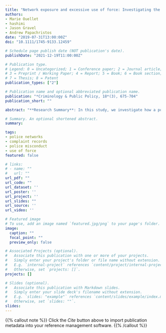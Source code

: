 ```yaml
---
title: "Network exposure and excessive use of force: Investigating the social transmission of police misconduct"
authors:
- Marie Ouellet
- hashimi
- Jason Gravel
- Andrew Papachristos
date: "2019-07-31T13:00:00Z"
doi: "10.1111/1745-9133.12459"

# Schedule page publish date (NOT publication's date).
publishDate: "2021-12-19T11:00:00Z"

# Publication type.
# Legend: 0 = Uncategorized; 1 = Conference paper; 2 = Journal article;
# 3 = Preprint / Working Paper; 4 = Report; 5 = Book; 6 = Book section;
# 7 = Thesis; 8 = Patent
publication_types: ["2"]

# Publication name and optional abbreviated publication name.
publication: "*Criminology & Public Policy, 18*(3), 675-704"
publication_short: ""

abstract: "**Research Summary**: In this study, we investigate how a police officer's exposure to peers accused of misconduct shapes his or her involvement in excessive use of force. By drawing from 8,642 Chicago police officers named in multiple complaints, we reconstruct police misconduct ego-networks using complaint records. Our results show that officer involvement in excessive use of force complaints is predicted by having a greater proportion of co-accused with a history of such behaviors. **Policy Implications**: Our findings indicate officers’ peers may serve as social conduits through which misconduct may be learned and transmitted. Isolating officers that engage in improper use of force, at least until problematic behaviors are addressed, seems to be critical to reducing police misconduct and department-wide citizen complaints. Future studies should be aimed at investigating how social networks shape police misconduct and the ways network analysis might be used to diffuse intervention strategies within departments."

# Summary. An optional shortened abstract.
summary: 

tags:
- police networks
- complaint records
- police misconduct
- use of force
featured: false

# links:
# - name: ""
#   url: ""
url_pdf: ""
url_code: ""
url_dataset: ''
url_poster: ''
url_project: ''
url_slides: ""
url_source: ''
url_video: ''

# Featured image
# To use, add an image named `featured.jpg/png` to your page's folder. 
image:
  caption: ""
  focal_point: ""
  preview_only: false

# Associated Projects (optional).
#   Associate this publication with one or more of your projects.
#   Simply enter your project's folder or file name without extension.
#   E.g. `internal-project` references `content/project/internal-project/index.md`.
#   Otherwise, set `projects: []`.
projects: []

# Slides (optional).
#   Associate this publication with Markdown slides.
#   Simply enter your slide deck's filename without extension.
#   E.g. `slides: "example"` references `content/slides/example/index.md`.
#   Otherwise, set `slides: ""`.
slides:
---
```


{{% callout note %}}
Click the *Cite* button above to import publication metadata into your reference management software.
{{% /callout %}}
